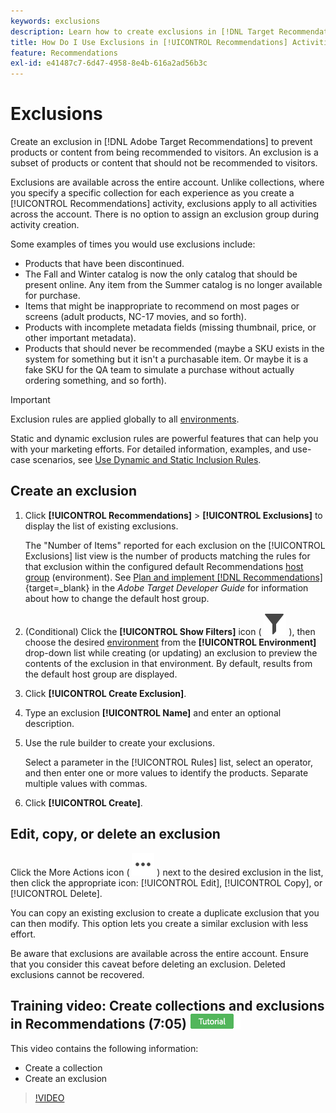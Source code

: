 ```yaml
---
keywords: exclusions
description: Learn how to create exclusions in [!DNL Target Recommendations] to prevent products or content from being recommended to visitors.
title: How Do I Use Exclusions in [!UICONTROL Recommendations] Activities?
feature: Recommendations
exl-id: e41487c7-6d47-4958-8e4b-616a2ad56b3c
---
```

# Exclusions

Create an exclusion in [!DNL Adobe Target Recommendations] to prevent products or content from being recommended to visitors. An exclusion is a subset of products or content that should not be recommended to visitors.

Exclusions are available across the entire account. Unlike collections, where you specify a specific collection for each experience as you create a [!UICONTROL Recommendations] activity, exclusions apply to all activities across the account. There is no option to assign an exclusion group during activity creation.

Some examples of times you would use exclusions include:

* Products that have been discontinued.
* The Fall and Winter catalog is now the only catalog that should be present online. Any item from the Summer catalog is no longer available for purchase.
* Items that might be inappropriate to recommend on most pages or screens (adult products, NC-17 movies, and so forth).
* Products with incomplete metadata fields (missing thumbnail, price, or other important metadata).
* Products that should never be recommended (maybe a SKU exists in the system for something but it isn't a purchasable item. Or maybe it is a fake SKU for the QA team to simulate a purchase without actually ordering something, and so forth).

>[!IMPORTANT]
>
>Exclusion rules are applied globally to all [environments](/help/main/administrating-target/environments.md).
>
>Static and dynamic exclusion rules are powerful features that can help you with your marketing efforts. For detailed information, examples, and use-case scenarios, see [Use Dynamic and Static Inclusion Rules](/help/main/c-recommendations/c-algorithms/use-dynamic-and-static-inclusion-rules.md#concept_4CB5C0FA705D4E449BD0B37B3D987F9F).

## Create an exclusion

1. Click **[!UICONTROL Recommendations]** > **[!UICONTROL Exclusions]** to display the list of existing exclusions.

   The "Number of Items" reported for each exclusion on the [!UICONTROL Exclusions] list view is the number of products matching the rules for that exclusion within the configured default Recommendations [host group](/help/main/administrating-target/hosts.md) (environment). See [Plan and implement [!DNL Recommendations]](https://experienceleague.adobe.com/en/docs/target-dev/developer/recommendations){target=_blank} in the *Adobe Target Developer Guide* for information about how to change the default host group.

1. (Conditional) Click the **[!UICONTROL Show Filters]** icon ( ![Show Filters icon](/help/main/assets/icons/Filter.svg) ), then choose the desired [environment](/help/main/administrating-target/environments.md) from the **[!UICONTROL Environment]** drop-down list while creating (or updating) an exclusion to preview the contents of the exclusion in that environment. By default, results from the default host group are displayed.

1. Click **[!UICONTROL Create Exclusion]**.

1. Type an exclusion **[!UICONTROL Name]** and enter an optional description.

1. Use the rule builder to create your exclusions.

   Select a parameter in the [!UICONTROL Rules] list, select an operator, and then enter one or more values to identify the products. Separate multiple values with commas.

1. Click **[!UICONTROL Create]**.

<!-- ## Create an exclusion using Advanced Search

You can also create exclusions using [!UICONTROL Advanced Search] on the [Catalog Search](/help/main/c-recommendations/c-products/catalog-search.md#save-as) page ( [!UICONTROL Recommendations] > [!UICONTROL Catalog Search] > [!UICONTROL Advanced Search]). 

![Save as dialog](/help/main/c-recommendations/c-products/assets/save-as.png)

After creating a search using "id > contains," for example, you can then click [!UICONTROL Save As] > [!UICONTROL Exclusion].

>[!IMPORTANT]
>
>The [!UICONTROL Advanced Search] functionality is case-insensitive; however, products returned at the time of delivery are based on case-sensitive search. This mismatch might lead to confusion. Ensure that you consider case-sensitivity when you create exclusions based on results using the Advanced Search functionality. For example, if you perform a search for "Holiday," that initial search lists results containing "Holiday" and "holiday." If you then create an exclusion with the intent to exclude products containing "holiday," only products containing "holiday" are excluded. Products containing "Holiday" are not excluded. -->

## Edit, copy, or delete an exclusion

Click the More Actions icon ( ![More Actions icon](/help/main/assets/icons/MoreSmallList.svg) ) next to the desired exclusion in the list, then click the appropriate icon: [!UICONTROL Edit], [!UICONTROL Copy], or [!UICONTROL Delete].

You can copy an existing exclusion to create a duplicate exclusion that you can then modify. This option lets you create a similar exclusion with less effort.

Be aware that exclusions are available across the entire account. Ensure that you consider this caveat before deleting an exclusion. Deleted exclusions cannot be recovered.

## Training video: Create collections and exclusions in Recommendations (7:05) ![Tutorial badge](/help/main/assets/tutorial.png)

This video contains the following information:

* Create a collection
* Create an exclusion

>[!VIDEO](https://video.tv.adobe.com/v/27689)
